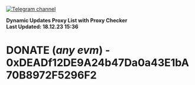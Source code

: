 [![Telegram channel](https://img.shields.io/endpoint?url=https://runkit.io/damiankrawczyk/telegram-badge/branches/master?url=https://t.me/n4z4v0d)](https://t.me/n4z4v0d) 

**Dynamic Updates Proxy List with Proxy Checker**  
**Last Updated: 18.12.23 15:36**

# DONATE (_any evm_) - 0xDEADf12DE9A24b47Da0a43E1bA70B8972F5296F2
